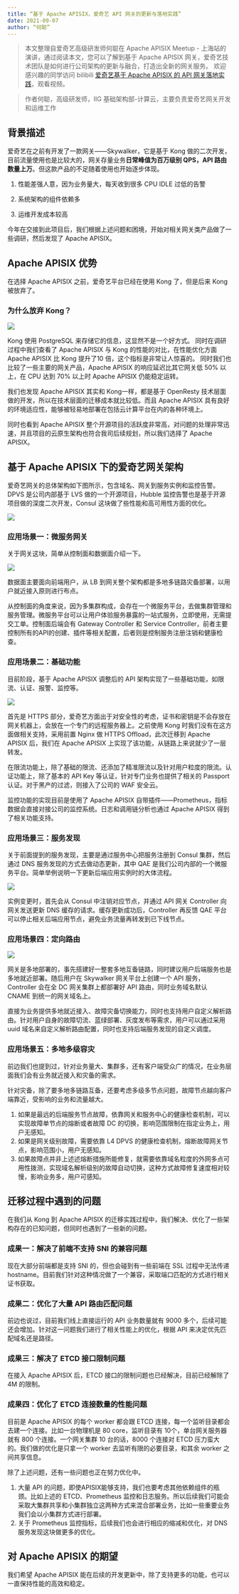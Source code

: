 ```yaml
---
title: “基于 Apache APISIX，爱奇艺 API 网关的更新与落地实践”
date: 2021-09-07
author: “何聪”
---
```

> 本文整理自爱奇艺高级研发师何聪在 Apache APISIX Meetup - 上海站的演讲，通过阅读本文，您可以了解到基于 Apache APISIX 网关，爱奇艺技术团队是如何进行公司架构的更新与融合，打造出全新的网关服务。
> 欢迎感兴趣的同学访问 bilibili [爱奇艺基于 Apache APISIX 的 API 网关落地实践](https://www.bilibili.com/video/BV1Qq4y1M7bK/)，观看视频。

> 作者何聪，高级研发师，IIG 基础架构部-计算云，主要负责爱奇艺网关开发和运维工作

## 背景描述

爱奇艺在之前有开发了一款网关——Skywalker，它是基于 Kong 做的二次开发，目前流量使用也是比较大的，网关存量业务**日常峰值为百万级别 QPS，API 路由数量上万**。但这款产品的不足随着使用也开始逐步体现。

1. 性能差强人意，因为业务量大，每天收到很多 CPU IDLE 过低的告警

2. 系统架构的组件依赖多

3. 运维开发成本较高

今年在交接到此项目后，我们根据上述问题和困境，开始对相关网关类产品做了一些调研，然后发现了 Apache APISIX。

## Apache APISIX 优势

在选择 Apache APISIX 之前，爱奇艺平台已经在使用 Kong 了，但是后来 Kong 被放弃了。

### 为什么放弃 Kong？

![](https://static.apiseven.com/202108/1630995514489-6f7b382a-ed2d-46ad-8ded-4dda42ed3bc8.png)

Kong 使用 PostgreSQL 来存储它的信息，这显然不是一个好方式。 同时在调研过程中我们查看了 Apache APISIX 与 Kong 的性能的对比，在性能优化方面 Apache APISIX 比 Kong 提升了10 倍，这个指标是非常让人惊喜的。 同时我们也比较了一些主要的网关产品，Apache APISIX 的响应延迟比其它网关低 50% 以上，在 CPU 达到 70% 以上时 Apache APISIX 仍能稳定运转。

我们也发现 Apache APISIX 其实和 Kong一样，都是基于 OpenResty 技术层面做的开发，所以在技术层面的迁移成本就比较低。而且 Apache APISIX 具有良好的环境适应性，能够被轻易地部署在包括云计算平台在内的各种环境上。

同时也看到 Apache APISIX 整个开源项目的活跃度非常高，对问题的处理非常迅速，并且项目的云原生架构也符合我司后续规划，所以我们选择了 Apache APISIX。

## 基于 Apache APISIX 下的爱奇艺网关架构

爱奇艺网关的总体架构如下图所示，包含域名、网关到服务实例和监控告警。DPVS 是公司内部基于 LVS 做的一个开源项目，Hubble 监控告警也是基于开源项目做的深度二次开发，Consul 这块做了些性能和高可用性方面的优化。

![](https://static.apiseven.com/202108/1630995637366-b42e408b-53ea-47fb-b282-e68042f13090.png)

### 应用场景一：微服务网关

关于网关这块，简单从控制面和数据面介绍一下。

![](https://static.apiseven.com/202108/1630995699492-bdc1c560-2c0a-4db0-82c9-2a5391941863.png)

 数据面主要面向前端用户，从 LB 到网关整个架构都是多地多链路灾备部署，以用户就近接入原则进行布点。

从控制面的角度来说，因为多集群构成，会存在一个微服务平台，去做集群管理和服务管理。微服务平台可以让用户体验服务暴露的一站式服务，立即使用，无需提交工单。控制面后端会有 Gateway Controller 和 Service Controller，前者主要控制所有的API的创建、插件等相关配置，后者则是控制服务注册注销和健康检查。

### 应用场景二：基础功能

目前阶段，基于 Apache APISIX 调整后的 API 架构实现了一些基础功能，如限流、认证、报警、监控等。

![](https://static.apiseven.com/202108/1630995732178-1717dd1a-3cdf-4f34-aea2-9a26df1c37c1.png)

 首先是 HTTPS 部分，爱奇艺方面出于对安全性的考虑，证书和密钥是不会存放在网关机器上，会放在一个专门的远程服务器上。之前使用 Kong 时我们没有在这方面做相关支持，采用前置 Nginx 做 HTTPS Offload，此次迁移到 Apache APISIX 后，我们在 Apache APISIX 上实现了该功能，从链路上来说就少了一层转发。

在限流功能上，除了基础的限流、还添加了精准限流以及针对用户粒度的限流。认证功能上，除了基本的 API Key 等认证，针对专门业务也提供了相关的 Passport 认证。对于黑产的过滤，则接入了公司的 WAF 安全云。

监控功能的实现目前是使用了 Apache APISIX 自带插件——Prometheus，指标数据会直接对接公司的监控系统。日志和调用链分析也通过 Apache APISIX 得到了相关功能支持。

### 应用场景三：服务发现

关于前面提到的服务发现，主要是通过服务中心把服务注册到 Consul 集群，然后通过 DNS 服务发现的方式去做动态更新，其中 QAE 是我们公司内部的一个微服务平台。简单举例说明一下更新后端应用实例时的大体流程。

![](https://static.apiseven.com/202108/1630995762178-b807f5fe-8851-4f10-acdc-fbf1c372b12f.png)

实例变更时，首先会从 Consul 中注销对应节点，并通过 API 网关 Controller 向网关发送更新 DNS 缓存的请求。缓存更新成功后，Controller 再反馈 QAE 平台可以停止相关后端应用节点，避免业务流量再转发到已下线节点。

### 应用场景四：定向路由

![](https://static.apiseven.com/202108/1630995803596-e8d73d5d-29e0-4f66-b3bd-976d650bafcb.png)

网关是多地部署的，事先搭建好一整套多地互备链路，同时建议用户后端服务也是多地就近部署。随后用户在 Skywalker 网关平台上创建一个 API 服务，Controller 会在全 DC 网关集群上都部署好 API 路由，同时业务域名默认 CNAME 到统一的网关域名上。

直接为业务提供多地就近接入、故障灾备切换能力，同时也支持用户自定义解析路由。针对用户自身的故障切流、蓝绿部署、灰度发布等需求，用户可以通过采用 uuid 域名来自定义解析路由配置，同时也支持后端服务发现的自定义调度。

### 应用场景五：多地多级容灾

前边我们也提到过，针对业务量大、集群多，还有客户端受众广的情况，在业务层面我们会有业务就近接入和灾备的需求。

针对灾备，除了要多地多链路互备，还要考虑多级多节点问题，故障节点越向客户端靠近，受影响的业务和流量越大。

1. 如果是最远的后端服务节点故障，依靠网关和服务中心的健康检查机制，可以实现故障单节点的熔断或者故障 DC 的切换，影响范围限制在指定业务上，用户无感知。
2. 如果是网关级别故障，需要依靠 L4 DPVS 的健康检查机制，熔断故障网关节点，影响范围小，用户无感知。
3. 如果故障点并非上述述熔断措施所能修复，就需要依靠域名粒度的外网多点可用性拨测，实现域名解析级别的故障自动切换，这种方式故障修复速度相对较慢，影响业务多，用户可感知。

## 迁移过程中遇到的问题

在我们从 Kong 到 Apache APISIX 的迁移实践过程中，我们解决、优化了一些架构存在的已知问题，但同时也遇到了一些新的问题。

### 成果一：解决了前端不支持 SNI 的兼容问题

现在大部分前端都是支持 SNI 的，但也会碰到有一些前端在 SSL 过程中无法传递 hostname。目前我们针对这种情况做了一个兼容，采取端口匹配的方式进行相关证书获取。

### 成果二：优化了大量 API 路由匹配问题

前边也说过，目前我们线上直接运行的 API 业务数量就有 9000 多个，后续可能还会增加。针对这一问题我们进行了相关性能上的优化，根据 API 来决定优先匹配域名还是路径。

### 成果三：解决了 ETCD 接口限制问题

在接入 Apache APISIX 后，ETCD 接口的限制问题也已经解决，目前已经解除了 4M 的限制。

### 成果四：优化了 ETCD 连接数量的性能问题

目前是 Apache APISIX 的每个 worker 都会跟 ETCD 连接，每一个监听目录都会去建一个连接。比如一台物理机是 80 core，监听目录有 10个，单台网关服务器就有 800 个连接。一个网关集群 10 台的话，8000 个连接对 ETCD 压力蛮大的。我们做的优化是只拿一个 worker 去监听有限的必要目录，和其余 worker 之间共享信息。

除了上述问题，还有一些问题也正在努力优化中。

1. 大量 API 的问题，即使APISIX能够支持，我们也要考虑其他依赖组件的瓶颈。比如上述的 ETCD、Prometheus 监控和日志服务。所以后续我们可能会采取大集群共享和小集群独立这两种方式来混合部署业务，比如一些重要业务我们会以小集群方式进行部署。
2. 关于 Prometheus 监控指标，后续我们也会进行相应的缩减和优化，对 DNS 服务发现这块做更多的优化。

## 对 Apache APISIX 的期望

我们希望 Apache APISIX 能在后续的开发更新中，除了支持更多的功能，也可以一直保持性能的高效和稳定。
